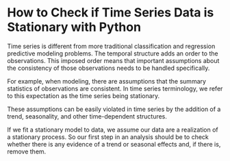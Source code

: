 # How to Check if Time Series Data is Stationary with Python

Time series is different from more traditional classification and regression predictive modeling problems.
The temporal structure adds an order to the observations. This imposed order means that important assumptions about the consistency of those observations needs to be handled specifically.

For example, when modeling, there are assumptions that the summary statistics of observations are consistent. In time series terminology, we refer to this expectation as the time series being stationary.

These assumptions can be easily violated in time series by the addition of a trend, seasonality, and other time-dependent structures.

If we fit a stationary model to data, we assume our data are a realization of a stationary process. So our first step in an analysis should be to check whether there is any evidence of a trend or seasonal effects and, if there is, remove them.
